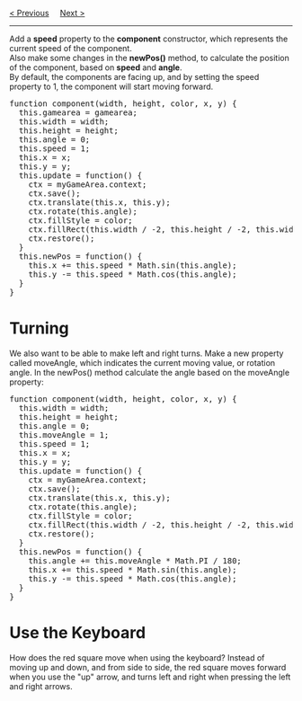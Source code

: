 <a href="/HTML/Graphics/Game/Rotation.md">&lt; Previous</a>
&nbsp;&nbsp;&nbsp;
<a href="/HTML/Media/Main.md">Next &gt;</a>
<hr>
Add a <b>speed</b> property to the <b>component</b> constructor, which represents the current speed of the component.
<br>
Also make some changes in the <b>newPos()</b> method, to calculate the position of the component, based on <b>speed</b> and <b>angle</b>.
<br>
By default, the components are facing up, and by setting the speed property to 1, the component will start moving forward.
<pre>
function component(width, height, color, x, y) {
  this.gamearea = gamearea;
  this.width = width;
  this.height = height;
  this.angle = 0;
  this.speed = 1;
  this.x = x;
  this.y = y;
  this.update = function() {
    ctx = myGameArea.context;
    ctx.save();
    ctx.translate(this.x, this.y);
    ctx.rotate(this.angle);
    ctx.fillStyle = color;
    ctx.fillRect(this.width / -2, this.height / -2, this.width, this.height);
    ctx.restore();
  }
  this.newPos = function() {
    this.x += this.speed * Math.sin(this.angle);
    this.y -= this.speed * Math.cos(this.angle);
  }
}
</pre>
<h1>Turning</h1>
We also want to be able to make left and right turns. Make a new property called moveAngle, which indicates the current moving value, or rotation angle. In the newPos() method calculate the angle based on the moveAngle property:
<pre>
function component(width, height, color, x, y) {
  this.width = width;
  this.height = height;
  this.angle = 0;
  this.moveAngle = 1;
  this.speed = 1;
  this.x = x;
  this.y = y;
  this.update = function() {
    ctx = myGameArea.context;
    ctx.save();
    ctx.translate(this.x, this.y);
    ctx.rotate(this.angle);
    ctx.fillStyle = color;
    ctx.fillRect(this.width / -2, this.height / -2, this.width, this.height);
    ctx.restore();
  }
  this.newPos = function() {
    this.angle += this.moveAngle * Math.PI / 180;
    this.x += this.speed * Math.sin(this.angle);
    this.y -= this.speed * Math.cos(this.angle);
  }
}
</pre>
<h1>Use the Keyboard</h1>
How does the red square move when using the keyboard? Instead of moving up and down, and from side to side, the red square moves forward when you use the "up" arrow, and turns left and right when pressing the left and right arrows.

